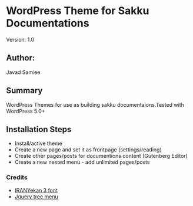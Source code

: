 # WordPress Theme for Sakku Documentations

Version: 1.0

## Author:

Javad Samiee

## Summary

WordPress Themes for use as building sakku documentaions.Tested with WordPress 5.0+

## Installation Steps

- Install/active theme
- Create a new page and set it as frontpage (settings/reading)
- Create other pages/posts for documentions content (Gutenberg Editor)
- Create a new nested menu - add unlimited pages/posts

### Credits

* [IRANYekan 3 font](http://fontiran.com)
* [Jquery tree menu](https://www.jqueryscript.net/demo/Lightweight-Folding-Menu-Plugin-For-jQuery-treemenu-js/)
